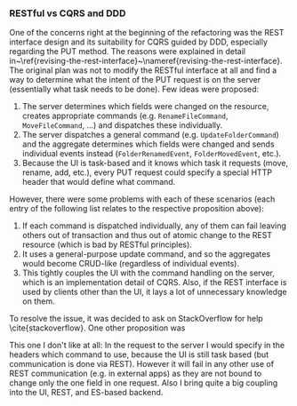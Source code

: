 
### RESTful vs CQRS and DDD

One of the concerns right at the beginning of the refactoring was the REST interface design and its suitability for CQRS guided by DDD, especially regarding the PUT method. The reasons were explained in detail in~\ref{revising-the-rest-interface}~\nameref{revising-the-rest-interface}. The original plan was not to modify the RESTful interface at all and find a way to determine what the intent of the PUT request is on the server (essentially what task needs to be done). Few ideas were proposed:

1. The server determines which fields were changed on the resource, creates appropriate commands (e.g. `RenameFileCommand`, `MoveFileCommand`, ...) and dispatches these individually. 
2. The server dispatches a general command (e.g. `UpdateFolderCommand`) and the aggregate determines which fields were changed and sends individual events instead (`FolderRenamedEvent`, `FolderMovedEvent`, etc.).
3. Because the UI is task-based and it knows which task it requests (move, rename, add, etc.), every PUT request could specify a special HTTP header that would define what command.

However, there were some problems with each of these scenarios (each entry of the following list relates to the respective proposition above):

1. If each command is dispatched individually, any of them can fail leaving others out of transaction and thus out of atomic change to the REST resource (which is bad by RESTful principles).
2. It uses a general-purpose update command, and so the aggregates would become CRUD-like (regardless of individual events).
3. This tightly couples the UI with the command handling on the server, which is an implementation detail of CQRS. Also, if the REST interface is used by clients other than the UI, it lays a lot of unnecessary knowledge on them.

To resolve the issue, it was decided to ask on StackOverflow for help \cite{stackoverflow}. One other proposition was

This one I don't like at all: In the request to the server I would specify in the headers which command to use, because the UI is still task based (but communication is done via REST). However it will fail in any other use of REST communication (e.g. in external apps) as they are not bound to change only the one field in one request. Also I bring quite a big coupling into the UI, REST, and ES-based backend.